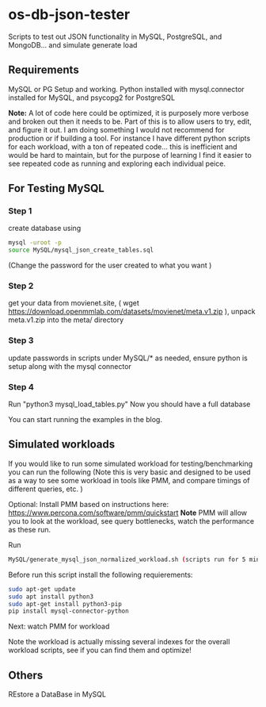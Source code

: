 # os-db-json-tester

Scripts to test out JSON functionality in MySQL, PostgreSQL, and MongoDB... and simulate generate load

## Requirements

MySQL or PG Setup and working. Python installed with mysql.connector installed for MySQL, and psycopg2 for PostgreSQL

**Note:** A lot of code here could be optimized, it is purposely more verbose and broken out then it needs to be. Part of this is to allow users to try, edit, and figure it out. I am doing something I would not recommend for production or if building a tool. For instance I have different python scripts for each workload, with a ton of repeated code... this is inefficient and would be hard to maintain, but for the purpose of learning I find it easier to see repeated code as running and exploring each individual peice.

## For Testing MySQL

### Step 1

create database using

```bash
mysql -uroot -p
source MySQL/mysql_json_create_tables.sql
```

(Change the password for the user created to what you want )

### Step 2

get your data from movienet.site, ( wget https://download.openmmlab.com/datasets/movienet/meta.v1.zip ), unpack meta.v1.zip into the meta/ directory

### Step 3

update passwords in scripts under MySQL/\* as needed, ensure python is setup along with the mysql connector

### Step 4

Run "python3 mysql_load_tables.py"
Now you should have a full database

You can start running the examples in the blog.

## Simulated workloads

If you would like to run some simulated workload for testing/benchmarking you can run the following (Note this is very basic and designed to be used as a way to see some workload in tools like PMM, and compare timings of different queries, etc. )

Optional: Install PMM based on instructions here: https://www.percona.com/software/pmm/quickstart
**Note** PMM will allow you to look at the workload, see query bottlenecks, watch the performance as these run.

Run

```bash
MySQL/generate_mysql_json_normalized_workload.sh (scripts run for 5 minutes )
```

Before run this script install the following requierements:

```bash
sudo apt-get update
sudo apt install python3
sudo apt-get install python3-pip
pip install mysql-connector-python
```

Next: watch PMM for workload

Note the workload is actually missing several indexes for the overall workload scripts, see if you can find them and optimize!


## Others



REstore a DataBase in MySQL
